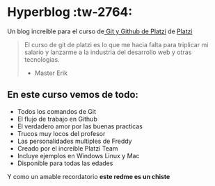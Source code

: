 # Hyperblog :tw-2764:
Un blog increible para el curso de[ Git y Github de Platzi](https://platzi.com/clases/1557-git-github " Git y Github de Platzi") de [Platzi](https://platzi.com/home "Platzi") 
>El curso de git de platzi es lo que me hacia falta para triplicar mi salario y lanzarme a la industria del desarrollo web y otras tecnologias.
> - Master Erik

## En este curso vemos de todo:
* Todos los comandos de Git
* El flujo de trabajo en Github
* El verdadero amor por las buenas practicas
* Trucos muy locos del profesor
* Las personalidades multiples de Freddy
* Creado por el increible Platzi Team
* Incluye ejemplos en Windows Linux y Mac
* Disponible para todas las edades

Y como un amable recordatorio **este redme es un chiste**

